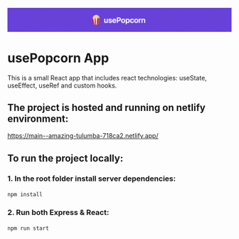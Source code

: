 ![Banner](./banner.png)

# usePopcorn App

This is a small React app that includes react technologies: useState, useEffect, useRef and custom hooks.

## The project is hosted and running on netlify environment:

https://main--amazing-tulumba-718ca2.netlify.app/

## To run the project locally:

### 1. In the root folder install server dependencies:
`npm install`

### 2. Run both Express & React:
`npm run start`